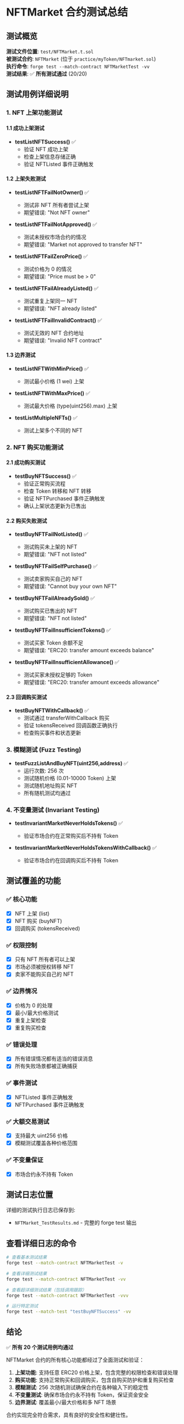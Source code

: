 # NFTMarket 合约测试总结

## 测试概览

**测试文件位置**: `test/NFTMarket.t.sol`  
**被测试合约**: `NFTMarket` (位于 `practice/myToken/NFTmarket.sol`)  
**执行命令**: `forge test --match-contract NFTMarketTest -vv`  
**测试结果**: ✅ **所有测试通过** (20/20)

## 测试用例详细说明

### 1. NFT 上架功能测试

#### 1.1 成功上架测试
- **testListNFTSuccess()** ✅
  - 验证 NFT 成功上架
  - 检查上架信息存储正确
  - 验证 NFTListed 事件正确触发

#### 1.2 上架失败测试
- **testListNFTFailNotOwner()** ✅
  - 测试非 NFT 所有者尝试上架
  - 期望错误: "Not NFT owner"

- **testListNFTFailNotApproved()** ✅
  - 测试未授权市场合约的情况
  - 期望错误: "Market not approved to transfer NFT"

- **testListNFTFailZeroPrice()** ✅
  - 测试价格为 0 的情况
  - 期望错误: "Price must be > 0"

- **testListNFTFailAlreadyListed()** ✅
  - 测试重复上架同一 NFT
  - 期望错误: "NFT already listed"

- **testListNFTFailInvalidContract()** ✅
  - 测试无效的 NFT 合约地址
  - 期望错误: "Invalid NFT contract"

#### 1.3 边界测试
- **testListNFTWithMinPrice()** ✅
  - 测试最小价格 (1 wei) 上架

- **testListNFTWithMaxPrice()** ✅
  - 测试最大价格 (type(uint256).max) 上架

- **testListMultipleNFTs()** ✅
  - 测试上架多个不同的 NFT

### 2. NFT 购买功能测试

#### 2.1 成功购买测试
- **testBuyNFTSuccess()** ✅
  - 验证正常购买流程
  - 检查 Token 转移和 NFT 转移
  - 验证 NFTPurchased 事件正确触发
  - 确认上架状态更新为已售出

#### 2.2 购买失败测试
- **testBuyNFTFailNotListed()** ✅
  - 测试购买未上架的 NFT
  - 期望错误: "NFT not listed"

- **testBuyNFTFailSelfPurchase()** ✅
  - 测试卖家购买自己的 NFT
  - 期望错误: "Cannot buy your own NFT"

- **testBuyNFTFailAlreadySold()** ✅
  - 测试购买已售出的 NFT
  - 期望错误: "NFT not listed"

- **testBuyNFTFailInsufficientTokens()** ✅
  - 测试买家 Token 余额不足
  - 期望错误: "ERC20: transfer amount exceeds balance"

- **testBuyNFTFailInsufficientAllowance()** ✅
  - 测试买家未授权足够的 Token
  - 期望错误: "ERC20: transfer amount exceeds allowance"

#### 2.3 回调购买测试
- **testBuyNFTWithCallback()** ✅
  - 测试通过 transferWithCallback 购买
  - 验证 tokensReceived 回调函数正确执行
  - 检查购买事件和状态更新

### 3. 模糊测试 (Fuzz Testing)

- **testFuzzListAndBuyNFT(uint256,address)** ✅
  - 运行次数: 256 次
  - 测试随机价格 (0.01-10000 Token) 上架
  - 测试随机地址购买 NFT
  - 所有随机测试均通过

### 4. 不变量测试 (Invariant Testing)

- **testInvariantMarketNeverHoldsTokens()** ✅
  - 验证市场合约在正常购买后不持有 Token

- **testInvariantMarketNeverHoldsTokensWithCallback()** ✅
  - 验证市场合约在回调购买后不持有 Token

## 测试覆盖的功能

### ✅ 核心功能
- [x] NFT 上架 (list)
- [x] NFT 购买 (buyNFT)
- [x] 回调购买 (tokensReceived)

### ✅ 权限控制
- [x] 只有 NFT 所有者可以上架
- [x] 市场必须被授权转移 NFT
- [x] 卖家不能购买自己的 NFT

### ✅ 边界情况
- [x] 价格为 0 的处理
- [x] 最小/最大价格测试
- [x] 重复上架检查
- [x] 重复购买检查

### ✅ 错误处理
- [x] 所有错误情况都有适当的错误消息
- [x] 所有失败场景都被正确捕获

### ✅ 事件测试
- [x] NFTListed 事件正确触发
- [x] NFTPurchased 事件正确触发

### ✅ 大额交易测试
- [x] 支持最大 uint256 价格
- [x] 模糊测试覆盖各种价格范围

### ✅ 不变量保证
- [x] 市场合约永不持有 Token

## 测试日志位置

详细的测试执行日志已保存到:
- `NFTMarket_TestResults.md` - 完整的 forge test 输出

## 查看详细日志的命令

```bash
# 查看基本测试结果
forge test --match-contract NFTMarketTest -v

# 查看详细测试结果
forge test --match-contract NFTMarketTest -vv

# 查看超详细测试结果（包括调用跟踪）
forge test --match-contract NFTMarketTest -vvv

# 运行特定测试
forge test --match-test "testBuyNFTSuccess" -vv
```

## 结论

✅ **所有 20 个测试用例均通过**

NFTMarket 合约的所有核心功能都经过了全面测试和验证：

1. **上架功能**: 支持任意 ERC20 价格上架，包含完整的权限检查和错误处理
2. **购买功能**: 支持正常购买和回调购买，包含自购买防护和重复购买检查
3. **模糊测试**: 256 次随机测试确保合约在各种输入下的稳定性
4. **不变量测试**: 确保市场合约永不持有 Token，保证资金安全
5. **边界测试**: 覆盖最小/最大价格和多 NFT 场景

合约实现完全符合需求，具有良好的安全性和健壮性。